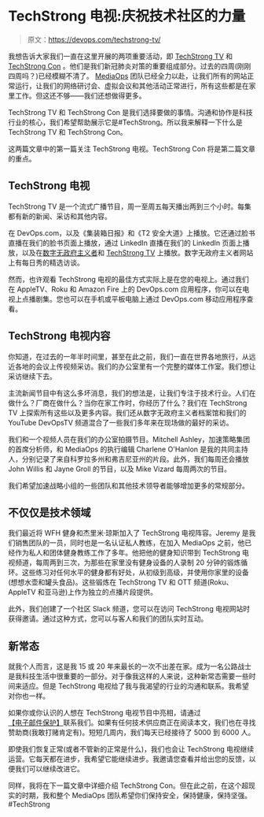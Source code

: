 # TechStrong 电视:庆祝技术社区的力量

> 原文：<https://devops.com/techstrong-tv/>

我想告诉大家我们一直在这里开展的两项重要活动，即 [TechStrong TV](http://Techstrong.tv) 和 [TechStrong Con](http://Techstrongcon.com) 。他们是我们新冠肺炎对策的重要组成部分。过去的四周(刚刚四周吗？)已经模糊不清了。 [MediaOps](http://mediaops.io) 团队已经全力以赴，让我们所有的网站正常运行，让我们的网络研讨会、虚拟会议和其他活动正常进行，所有这些都是在家里工作。但这还不够——我们还想做得更多。

TechStrong TV 和 TechStrong Con 是我们选择要做的事情。沟通和协作是科技行业的核心，我们希望帮助展示它是#TechStrong。所以我来解释一下什么是 TechStrong TV 和 TechStrong Con。

这两篇文章中的第一篇关注 TechStrong 电视。TechStrong Con 将是第二篇文章的重点。

## TechStrong 电视

TechStrong TV 是一个流式广播节目，周一至周五每天播出两到三个小时。每集都有新的新闻、采访和其他内容。

在 DevOps.com，以及《集装箱日报》和《T2 安全大道》上播放。它还通过脸书直播在我们的脸书页面上播放，通过 LinkedIn 直播在我们的 LinkedIn 页面上播放，以及在[数字无政府主义者](https://DigitalAnarchist.com)和 [TechStrong TV](https://techstrong.tv) 上播放。数字无政府主义者网站上有每日秀的精选访谈。

然而，也许观看 TechStrong 电视的最佳方式实际上是在您的电视上。通过我们在 AppleTV、Roku 和 Amazon Fire 上的 DevOps.com 应用程序，你可以在电视上点播剧集。您也可以在手机或平板电脑上通过 DevOps.com 移动应用程序查看。

## TechStrong 电视内容

你知道，在过去的一年半时间里，甚至在此之前，我们一直在世界各地旅行，从远近各地的会议上传视频采访。我们的办公室里有一个完整的媒体工作室。我们想让采访继续下去。

主流新闻节目中有这么多坏消息，我们的想法是，让我们专注于技术行业。人们在做什么？厂商在做什么？当你在家工作时，你经历了什么？我们在 TechStrong TV 上探索所有这些以及更多内容。我们还从数字无政府主义者档案馆和我们的 YouTube DevOpsTV 频道混合了一些我们多年来在现场做的最好的采访。

我们和一个视频人员在我们的办公室拍摄节目。Mitchell Ashley，加速策略集团的首席分析师，和 MediaOps 的执行编辑 Charlene O'Hanlon 是我的共同主持人，分别记录了来自科罗拉多州和弗吉尼亚州的片段。此外，我们每周还会播放 John Willis 和 Jayne Groll 的节目，以及 Mike Vizard 每周两次的节目。

我们希望加速战略小组的一些团队和其他技术领导者能够增加更多的常规部分。

## 不仅仅是技术领域

我们最近将 WFH 健身和杰里米·琼斯加入了 TechStrong 电视阵容。Jeremy 是我们销售团队的一员，同时也是一名认证私人教练，在加入 MediaOps 之前，他已经作为私人和团体健身教练工作了多年。他把他的健身知识带到 TechStrong 电视频道，每周两到三次，为那些在家里没有健身设备的人录制 20 分钟的锻炼循环。这些练习对任何水平的健身都有好处，从初级到高级，并使用你家里的设备(想想水壶和罐头食品)。这些锻炼在 TechStrong TV 和 OTT 频道(Roku、AppleTV 和亚马逊)上作为独立的点播片段提供。

此外，我们创建了一个社区 Slack 频道，您可以在访问 TechStrong 电视网站时获得邀请。通过这种方式，您可以与客人和我们的团队实时互动。

## 新常态

就我个人而言，这是我 15 或 20 年来最长的一次不出差在家。成为一名公路战士是我科技生活中很重要的一部分。对于像我这样的人来说，这种新常态需要一些时间来适应。但是 TechStrong 电视给了我与我渴望的行业的沟通和联系。我希望对你也一样。

如果你或你认识的人想在 TechStrong 电视节目中亮相，请通过[【电子邮件保护】](/cdn-cgi/l/email-protection)联系我们。如果有任何技术供应商正在阅读本文，我们也在寻找赞助商(我敢打赌肯定有)。短短几周内，我们每天已经接待了 5000 到 6000 人。

即使我们恢复正常(或者不管新的正常是什么)，我们也会让 TechStrong 电视继续运营。它每天都在进步，我希望它能继续进步。我邀请您查看并给出您的反馈，以便我们可以继续改进它。

同样，我将在下一篇文章中详细介绍 TechStrong Con。但在此之前，在这个超现实的时期，我和整个 MediaOps 团队希望你们保持安全，保持健康，保持坚强。#TechStrong